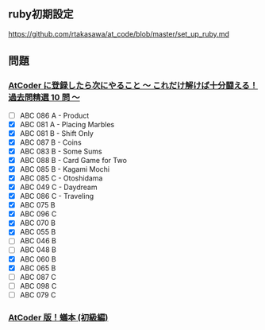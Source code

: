 ## ruby初期設定
https://github.com/rtakasawa/at_code/blob/master/set_up_ruby.md

## 問題
### [AtCoder に登録したら次にやること ～ これだけ解けば十分闘える！過去問精選 10 問 ～](https://qiita.com/drken/items/fd4e5e3630d0f5859067)
- [ ] ABC 086 A - Product
- [x] ABC 081 A - Placing Marbles
- [x] ABC 081 B - Shift Only
- [x] ABC 087 B - Coins
- [x] ABC 083 B - Some Sums
- [x] ABC 088 B - Card Game for Two
- [x] ABC 085 B - Kagami Mochi
- [x] ABC 085 C - Otoshidama
- [x] ABC 049 C - Daydream
- [x] ABC 086 C - Traveling
- [x] ABC 075 B
- [x] ABC 096 C
- [x] ABC 070 B
- [x] ABC 055 B
- [ ] ABC 046 B
- [ ] ABC 048 B
- [x] ABC 060 B
- [x] ABC 065 B
- [ ] ABC 087 C
- [ ] ABC 098 C 
- [ ] ABC 079 C

### [AtCoder 版！蟻本 (初級編)](https://qiita.com/drken/items/e77685614f3c6bf86f44)
